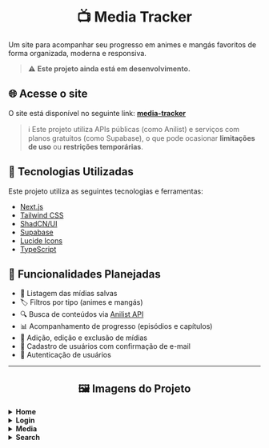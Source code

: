 # <div align=center>📺 Media Tracker</div>

Um site para acompanhar seu progresso em animes e mangás favoritos de forma organizada, moderna e responsiva.

> ⚠️ **Este projeto ainda está em desenvolvimento.**

## 🌐 Acesse o site
O site está disponível no seguinte link:  **[media-tracker](https://media-tracker-inky.vercel.app/)**

> ℹ️ Este projeto utiliza APIs públicas (como Anilist) e serviços com planos gratuitos (como Supabase), o que pode ocasionar **limitações de uso** ou **restrições temporárias**.


## 🚀 Tecnologias Utilizadas

Este projeto utiliza as seguintes tecnologias e ferramentas:

- [Next.js](https://nextjs.org/)
- [Tailwind CSS](https://tailwindcss.com/)
- [ShadCN/UI](https://ui.shadcn.dev/)
- [Supabase](https://supabase.com/)
- [Lucide Icons](https://lucide.dev/)
- [TypeScript](https://www.typescriptlang.org/)


## 🧩 Funcionalidades Planejadas

- 📌 Listagem das mídias salvas
- 🏷️ Filtros por tipo (animes e mangás)
- 🔍 Busca de conteúdos via [Anilist API](https://docs.anilist.co/)
- 📊 Acompanhamento de progresso (episódios e capítulos)
- 📝 Adição, edição e exclusão de mídias
- 👤 Cadastro de usuários com confirmação de e-mail
- 🔐 Autenticação de usuários

---

## <div align="center">🖼️ Imagens do Projeto</div>

<details>
  <summary><b>Home</b></summary>
  <img src="./public/previews/homePage.png" width="700px" alt="HomePage">
</details>

<details>
  <summary><b>Login</b></summary>
  <img src="./public/previews/loginPage.png" width="700px" alt="LoginPage">
</details>

<details>
  <summary><b>Media</b></summary>
  <img src="./public/previews/mediaPage.png" width="700px" alt="MediaPage">
</details>

<details>
  <summary><b>Search</b></summary>
  <img src="./public/previews/searchPage.png" width="700px" alt="SearchPage">
</details>

